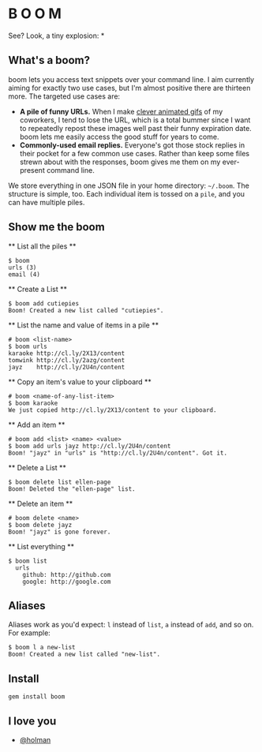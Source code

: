 # B O O M

See? Look, a tiny explosion: \*

## What's a boom?

boom lets you access text snippets over your command line. I aim currently
aiming for exactly two use cases, but I'm almost positive there are thirteen
more. The targeted use cases are:

- **A pile of funny URLs.** When I make [clever animated
  gifs](http://github.com/holman/dotfiles/blob/master/bin/gifme) of my
  coworkers, I tend to lose the URL, which is a total bummer since I want to
  repeatedly repost these images well past their funny expiration date. boom
  lets me easily access the good stuff for years to come.
- **Commonly-used email replies.** Everyone's got those stock replies in their
  pocket for a few common use cases. Rather than keep some files strewn about
  with the responses, boom gives me them on my ever-present command line.

We store everything in one JSON file in your home directory: `~/.boom`. The
structure is simple, too. Each individual item is tossed on a `pile`, and you
can have multiple piles.

## Show me the boom

** List all the piles **

    $ boom
    urls (3)
    email (4)

** Create a List **

    $ boom add cutiepies
    Boom! Created a new list called "cutiepies".

** List the name and value of items in a pile **

    # boom <list-name>
    $ boom urls
    karaoke http://cl.ly/2X13/content
    tomwink http://cl.ly/2azg/content
    jayz    http://cl.ly/2U4n/content

** Copy an item's value to your clipboard **

    # boom <name-of-any-list-item>
    $ boom karaoke
    We just copied http://cl.ly/2X13/content to your clipboard.

** Add an item **

    # boom add <list> <name> <value>
    $ boom add urls jayz http://cl.ly/2U4n/content
    Boom! "jayz" in "urls" is "http://cl.ly/2U4n/content". Got it.

** Delete a List **

    $ boom delete list ellen-page
    Boom! Deleted the "ellen-page" list.

** Delete an item **

    # boom delete <name>
    $ boom delete jayz
    Boom! "jayz" is gone forever.

** List everything **

    $ boom list
      urls
        github: http://github.com
        google: http://google.com

## Aliases

Aliases work as you'd expect: `l` instead of `list`, `a` instead of `add`, and
so on. For example:

    $ boom l a new-list
    Boom! Created a new list called "new-list".

## Install

    gem install boom

## I love you

- [@holman](http://twitter.com/holman)
